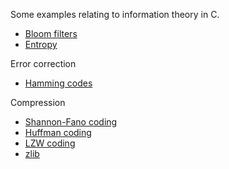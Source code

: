 Some examples relating to information theory in C.

* [Bloom filters](/bloom-filter) 
* [Entropy](/entropy) 

Error correction

* [Hamming codes](/hamming) 

Compression

* [Shannon-Fano coding](/shannon-fano) 
* [Huffman coding](/huffman) 
* [LZW coding](/lzw) 
* [zlib](/zlib) 

